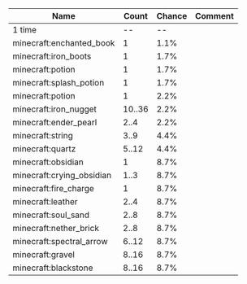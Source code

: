 | Name                      | Count  | Chance | Comment |
| ------------------------- | ------ | ------ | ------- |
| 1 time                    |     -- |     -- |         |
| minecraft:enchanted_book  |      1 |   1.1% |         |
| minecraft:iron_boots      |      1 |   1.7% |         |
| minecraft:potion          |      1 |   1.7% |         |
| minecraft:splash_potion   |      1 |   1.7% |         |
| minecraft:potion          |      1 |   2.2% |         |
| minecraft:iron_nugget     | 10..36 |   2.2% |         |
| minecraft:ender_pearl     |   2..4 |   2.2% |         |
| minecraft:string          |   3..9 |   4.4% |         |
| minecraft:quartz          |  5..12 |   4.4% |         |
| minecraft:obsidian        |      1 |   8.7% |         |
| minecraft:crying_obsidian |   1..3 |   8.7% |         |
| minecraft:fire_charge     |      1 |   8.7% |         |
| minecraft:leather         |   2..4 |   8.7% |         |
| minecraft:soul_sand       |   2..8 |   8.7% |         |
| minecraft:nether_brick    |   2..8 |   8.7% |         |
| minecraft:spectral_arrow  |  6..12 |   8.7% |         |
| minecraft:gravel          |  8..16 |   8.7% |         |
| minecraft:blackstone      |  8..16 |   8.7% |         |